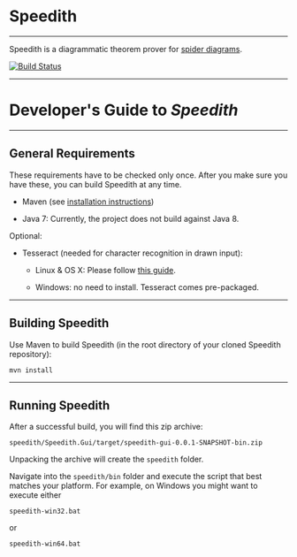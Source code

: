# Speedith

--------------------------------------------------------------------------------

Speedith is a diagrammatic theorem prover for [spider diagrams](http://en.wikipedia.org/wiki/Spider_diagram).

[![Build Status](https://travis-ci.org/urbas/speedith.svg?branch=master)](https://travis-ci.org/urbas/speedith)




--------------------------------------------------------------------------------

# Developer's Guide to _Speedith_ #

--------------------------------------------------------------------------------

## General Requirements

These requirements have to be checked only once. After you make sure you have
these, you can build Speedith at any time.

*   Maven (see [installation instructions](https://maven.apache.org/))

*   Java 7: Currently, the project does not build against Java 8.

Optional:

* Tesseract (needed for character recognition in drawn input):

  * Linux & OS X: Please follow [this guide](https://code.google.com/p/tesseract-ocr/wiki/ReadMe).

  * Windows: no need to install. Tesseract comes pre-packaged.

--------------------------------------------------------------------------------

## Building Speedith

Use Maven to build Speedith (in the root directory of your cloned Speedith repository):

    mvn install

--------------------------------------------------------------------------------

## Running Speedith

After a successful build, you will find this zip archive:

    speedith/Speedith.Gui/target/speedith-gui-0.0.1-SNAPSHOT-bin.zip

Unpacking the archive will create the `speedith` folder.

Navigate into the `speedith/bin` folder and execute the script that best matches your platform. For example, on Windows you might want to execute either

    speedith-win32.bat

or

    speedith-win64.bat